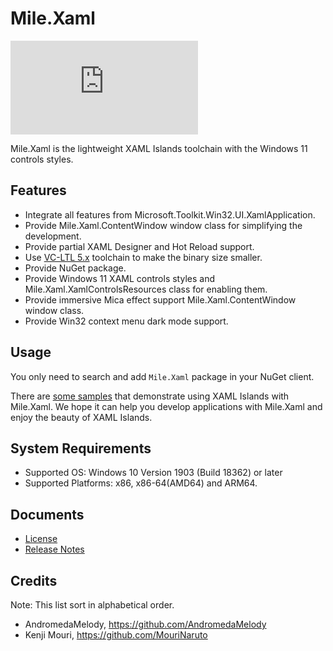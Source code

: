 ﻿# Mile.Xaml

[![NuGet Package](https://img.shields.io/nuget/vpre/Mile.Xaml)](https://www.nuget.org/packages/Mile.Xaml)

Mile.Xaml is the lightweight XAML Islands toolchain with the Windows 11 controls
styles.

## Features

- Integrate all features from Microsoft.Toolkit.Win32.UI.XamlApplication.
- Provide Mile.Xaml.ContentWindow window class for simplifying the development.
- Provide partial XAML Designer and Hot Reload support.
- Use [VC-LTL 5.x](https://github.com/Chuyu-Team/VC-LTL5) toolchain to make the
  binary size smaller.
- Provide NuGet package.
- Provide Windows 11 XAML controls styles and Mile.Xaml.XamlControlsResources
  class for enabling them.
- Provide immersive Mica effect support Mile.Xaml.ContentWindow window class.
- Provide Win32 context menu dark mode support.

## Usage

You only need to search and add `Mile.Xaml` package in your NuGet client.

There are [some samples](https://github.com/ProjectMile/Mile.Xaml.Samples)
that demonstrate using XAML Islands with Mile.Xaml. We hope it can help you
develop applications with Mile.Xaml and enjoy the beauty of XAML Islands.

## System Requirements

- Supported OS: Windows 10 Version 1903 (Build 18362) or later
- Supported Platforms: x86, x86-64(AMD64) and ARM64.

## Documents

- [License](https://github.com/ProjectMile/Mile.Xaml/blob/main/License.md)
- [Release Notes](https://github.com/ProjectMile/Mile.Xaml/blob/main/ReleaseNotes.md)

## Credits

Note: This list sort in alphabetical order.

- AndromedaMelody, https://github.com/AndromedaMelody
- Kenji Mouri, https://github.com/MouriNaruto
